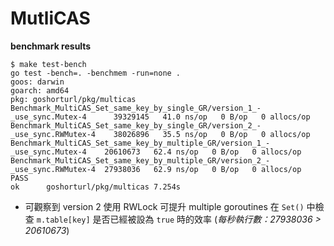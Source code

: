 # MutliCAS


**benchmark results**

```
$ make test-bench
go test -bench=. -benchmem -run=none .
goos: darwin
goarch: amd64
pkg: goshorturl/pkg/multicas
Benchmark_MultiCAS_Set_same_key_by_single_GR/version_1_-_use_sync.Mutex-4      39329145   41.0 ns/op   0 B/op   0 allocs/op
Benchmark_MultiCAS_Set_same_key_by_single_GR/version_2_-_use_sync.RWMutex-4    38026896   35.5 ns/op   0 B/op   0 allocs/op
Benchmark_MultiCAS_Set_same_key_by_multiple_GR/version_1_-_use_sync.Mutex-4    20610673   62.4 ns/op   0 B/op   0 allocs/op
Benchmark_MultiCAS_Set_same_key_by_multiple_GR/version_2_-_use_sync.RWMutex-4  27938036   62.9 ns/op   0 B/op   0 allocs/op
PASS
ok      goshorturl/pkg/multicas 7.254s
```
- 可觀察到 version 2 使用 RWLock 可提升 multiple goroutines 在 `Set()` 中檢查 `m.table[key]` 是否已經被設為 `true` 時的效率 (*每秒執行數：27938036 > 20610673*)